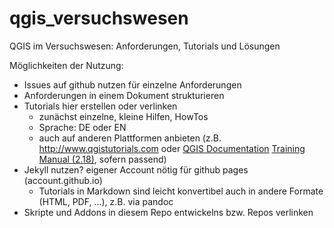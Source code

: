 # qgis_versuchswesen
QGIS im Versuchswesen: Anforderungen, Tutorials und Lösungen

Möglichkeiten der Nutzung:

* Issues auf github nutzen für einzelne Anforderungen
* Anforderungen in einem Dokument strukturieren
* Tutorials hier erstellen oder verlinken
    * zunächst einzelne, kleine Hilfen, HowTos
    * Sprache: DE oder EN
    * auch auf anderen Plattformen anbieten (z.B. http://www.qgistutorials.com oder [QGIS Documentation](https://www.qgis.org/en/docs/index.html) [Training Manual (2.18)](https://docs.qgis.org/2.18/en/docs/training_manual/), sofern passend)
* Jekyll nutzen? eigener Account nötig für github pages (account.github.io)
    * Tutorials in Markdown sind leicht konvertibel auch in andere Formate (HTML, PDF, ...), z.B. via pandoc
* Skripte und Addons in diesem Repo entwickelns bzw. Repos verlinken

